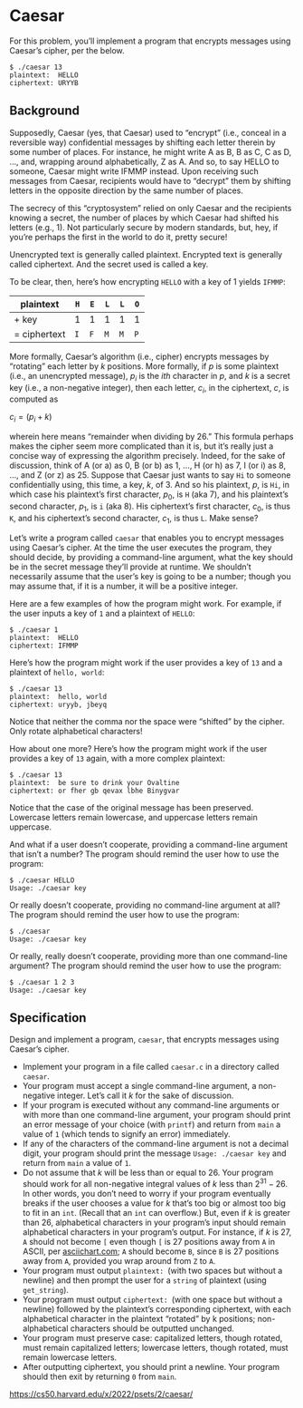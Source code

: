 # Caesar

For this problem, you’ll implement a program that encrypts messages using Caesar’s cipher, per the below.

```
$ ./caesar 13
plaintext:  HELLO
ciphertext: URYYB
```

## Background

Supposedly, Caesar (yes, that Caesar) used to “encrypt” (i.e., conceal in a reversible way) confidential messages by shifting each letter therein by some number of places. For instance, he might write A as B, B as C, C as D, …, and, wrapping around alphabetically, Z as A. And so, to say HELLO to someone, Caesar might write IFMMP instead. Upon receiving such messages from Caesar, recipients would have to “decrypt” them by shifting letters in the opposite direction by the same number of places.

The secrecy of this “cryptosystem” relied on only Caesar and the recipients knowing a secret, the number of places by which Caesar had shifted his letters (e.g., 1). Not particularly secure by modern standards, but, hey, if you’re perhaps the first in the world to do it, pretty secure!

Unencrypted text is generally called plaintext. Encrypted text is generally called ciphertext. And the secret used is called a key.

To be clear, then, here’s how encrypting `HELLO` with a key of $1$ yields `IFMMP`:

| plaintext    | `H` | `E` | `L` | `L` | `O` |
| ------------ | --- | --- | --- | --- | --- |
| + key        | $1$ | $1$ | $1$ | $1$ | $1$ |
| = ciphertext | `I` | `F` | `M` | `M` | `P` |

More formally, Caesar’s algorithm (i.e., cipher) encrypts messages by “rotating” each letter by $k$ positions. More formally, if $p$ is some plaintext (i.e., an unencrypted message), $p_i$ is the $i{th}$ character in $p$, and $k$ is a secret key (i.e., a non-negative integer), then each letter, $c_i$, in the ciphertext, $c$, is computed as

$c_i = (p_i+k)%26$

wherein $%26$ here means “remainder when dividing by 26.” This formula perhaps makes the cipher seem more complicated than it is, but it’s really just a concise way of expressing the algorithm precisely. Indeed, for the sake of discussion, think of A (or a) as $0$, B (or b) as $1$, …, H (or h) as $7$, I (or i) as $8$, …, and Z (or z) as $25$. Suppose that Caesar just wants to say `Hi` to someone confidentially using, this time, a key, $k$, of 3. And so his plaintext, $p$, is `Hi`, in which case his plaintext’s first character, $p_0$, is `H` (aka 7), and his plaintext’s second character, $p_1$, is `i` (aka 8). His ciphertext’s first character, $c_0$, is thus `K`, and his ciphertext’s second character, $c_1$, is thus `L`. Make sense?

Let’s write a program called `caesar` that enables you to encrypt messages using Caesar’s cipher. At the time the user executes the program, they should decide, by providing a command-line argument, what the key should be in the secret message they’ll provide at runtime. We shouldn’t necessarily assume that the user’s key is going to be a number; though you may assume that, if it is a number, it will be a positive integer.

Here are a few examples of how the program might work. For example, if the user inputs a key of `1` and a plaintext of `HELLO`:

```
$ ./caesar 1
plaintext:  HELLO
ciphertext: IFMMP
```

Here’s how the program might work if the user provides a key of `13` and a plaintext of `hello, world`:

```
$ ./caesar 13
plaintext:  hello, world
ciphertext: uryyb, jbeyq
```

Notice that neither the comma nor the space were “shifted” by the cipher. Only rotate alphabetical characters!

How about one more? Here’s how the program might work if the user provides a key of `13` again, with a more complex plaintext:

```
$ ./caesar 13
plaintext:  be sure to drink your Ovaltine
ciphertext: or fher gb qevax lbhe Binygvar
```

Notice that the case of the original message has been preserved. Lowercase letters remain lowercase, and uppercase letters remain uppercase.

And what if a user doesn’t cooperate, providing a command-line argument that isn’t a number? The program should remind the user how to use the program:

```
$ ./caesar HELLO
Usage: ./caesar key
```

Or really doesn’t cooperate, providing no command-line argument at all? The program should remind the user how to use the program:

```
$ ./caesar
Usage: ./caesar key
```

Or really, really doesn’t cooperate, providing more than one command-line argument? The program should remind the user how to use the program:

```
$ ./caesar 1 2 3
Usage: ./caesar key
```

## Specification

Design and implement a program, `caesar`, that encrypts messages using Caesar’s cipher.

- Implement your program in a file called `caesar.c` in a directory called `caesar`.
- Your program must accept a single command-line argument, a non-negative integer. Let’s call it $k$ for the sake of discussion.
- If your program is executed without any command-line arguments or with more than one command-line argument, your program should print an error message of your choice (with `printf`) and return from `main` a value of `1` (which tends to signify an error) immediately.
- If any of the characters of the command-line argument is not a decimal digit, your program should print the message `Usage: ./caesar key` and return from `main` a value of `1`.
- Do not assume that $k$ will be less than or equal to 26. Your program should work for all non-negative integral values of $k$ less than $2^{31}−26$. In other words, you don’t need to worry if your program eventually breaks if the user chooses a value for $k$ that’s too big or almost too big to fit in an `int`. (Recall that an `int` can overflow.) But, even if $k$ is greater than $26$, alphabetical characters in your program’s input should remain alphabetical characters in your program’s output. For instance, if $k$ is $27$, `A` should not become `[` even though `[` is $27$ positions away from `A` in ASCII, per [asciichart.com](https://www.asciichart.com/); `A` should become `B`, since `B` is $27$ positions away from `A`, provided you wrap around from `Z` to `A`.
- Your program must output `plaintext: `(with two spaces but without a newline) and then prompt the user for a `string` of plaintext (using `get_string`).
- Your program must output `ciphertext: `(with one space but without a newline) followed by the plaintext’s corresponding ciphertext, with each alphabetical character in the plaintext “rotated” by k positions; non-alphabetical characters should be outputted unchanged.
- Your program must preserve case: capitalized letters, though rotated, must remain capitalized letters; lowercase letters, though rotated, must remain lowercase letters.
- After outputting ciphertext, you should print a newline. Your program should then exit by returning `0` from `main`.

https://cs50.harvard.edu/x/2022/psets/2/caesar/
